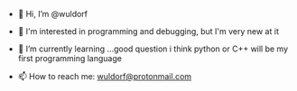 - 👋 Hi, I’m @wuldorf
- 👀 I'm interested in programming and debugging, but I'm  very new at it 
- 🌱 I’m currently learning ...good question i think python or C++ will be my first programming language

- 📫 How to reach me: wuldorf@protonmail.com

<!---
wuldorf/wuldorf is a ✨ special ✨ repository because its `README.md` (this file) appears on your GitHub profile.
You can click the Preview link to take a look at your changes.
--->
